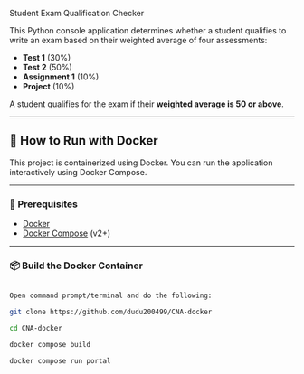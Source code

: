 Student Exam Qualification Checker

This Python console application determines whether a student qualifies to write an exam based on their weighted average of four assessments:

- **Test 1** (30%)
- **Test 2** (50%)
- **Assignment 1** (10%)
- **Project** (10%)

A student qualifies for the exam if their **weighted average is 50 or above**.

---

## 🚀 How to Run with Docker

This project is containerized using Docker. You can run the application interactively using Docker Compose.

---

### 🐳 Prerequisites

- [Docker](https://www.docker.com/get-started)
- [Docker Compose](https://docs.docker.com/compose/install/) (v2+)

---

### 📦 Build the Docker Container

```bash

Open command prompt/terminal and do the following:

git clone https://github.com/dudu200499/CNA-docker

cd CNA-docker

docker compose build

docker compose run portal
